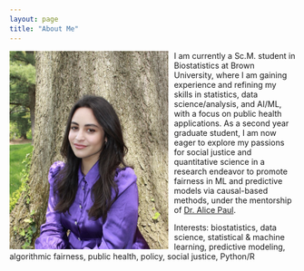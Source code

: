 ```yaml
---
layout: page
title: "About Me"
---
```


<!-- ![](/IMAGES/grad1.jpg) -->

<img src="/IMAGES/grad1.jpg" align="left" width="280" style="float:left; padding-right:10px"/> <!-- use this (html) for resizing the image -->

I am currently a Sc.M. student in Biostatistics at Brown University, where I am gaining experience and refining my skills in statistics, data science/analysis, and AI/ML, with a focus on public health applications. As a second year graduate student, I am now eager to explore my passions for social justice and quantitative science in a research endeavor to promote fairness in ML and predictive models via causal-based methods, under the mentorship of [Dr. Alice Paul](https://vivo.brown.edu/display/apaul6). 
 
Interests: biostatistics, data science, statistical & machine learning, predictive modeling, algorithmic fairness, public health, policy, social justice, Python/R

<br clear="left"/>
